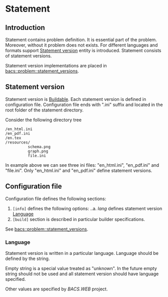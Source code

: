 # Statement

## Introduction

Statement contains problem definition. It is essential part of the problem.
Moreover, without it problem does not exists. For different languages
and formats support [Statement version](#statement-version) entity is introduced.
Statement consists of statement versions.

Statement version implementations are placed in
[bacs::problem::statement_versions](../src/statement_versions).

## Statement version

Statement version is [Buildable](buildable.md).
Each statement version is defined in configuration file.
Configuration file ends with ".ini" suffix and located in the root folder
of the statement directory.

Consider the following directory tree

```
/en_html.ini
/en_pdf.ini
/en.tex
/resources/
          schema.png
          graph.png
          file.ini
```

In example above we can see three ini files: "en_html.ini", "en_pdf.ini" and "file.ini".
Only "en_html.ini" and "en_pdf.ini" define statement versions.

## Configuration file

Configuration file defines the following sections:

1. `[info]` defines the following options:
..a. *lang* defines statement version [Language](#language)
2. `[build]` section is described in particular builder specifications.

See [bacs::problem::statement_versions](../src/statement_versions).

### Language

Statement version is written in a particular language.
Language should be defined by the string.

Empty string is a special value treated as "unknown".
In the future empty string should not be used and all
statement version should have language specified.

Other values are specified by *BACS.WEB* project.
